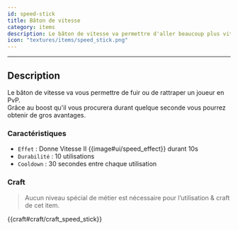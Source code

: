 ```yaml
---
id: speed-stick
title: Bâton de vitesse
category: items
description: Le bâton de vitesse va permettre d'aller beaucoup plus vite !
icon: "textures/items/speed_stick.png"
---
```

___
## Description

Le bâton de vitesse va vous permettre de fuir ou de rattraper un joueur en PvP.  
Grâce au boost qu'il vous procurera durant quelque seconde vous pourrez obtenir de gros avantages.

### Caractéristiques

* ``Effet`` : Donne Vitesse II {{image#ui/speed_effect}} durant 10s
* ``Durabilité`` : 10 utilisations
* ``Cooldown`` : 30 secondes entre chaque utilisation
    
### Craft 

> Aucun niveau spécial de métier est nécessaire pour l’utilisation & craft de cet item.  

{{craft#craft/craft_speed_stick}}
